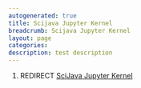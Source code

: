 ```yaml
---
autogenerated: true
title: Scijava Jupyter Kernel
breadcrumb: Scijava Jupyter Kernel
layout: page
categories: 
description: test description
---
```


1.  REDIRECT [SciJava Jupyter Kernel](SciJava_Jupyter_Kernel )

